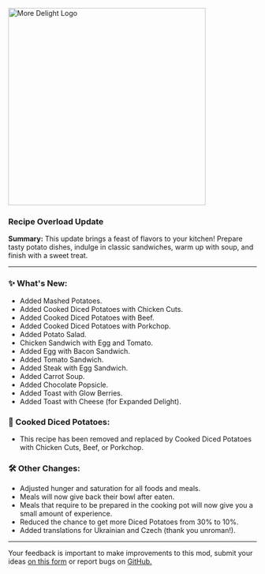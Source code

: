 <p align="left"><img src="https://cdn.modrinth.com/data/znHQQtuU/images/69377ff53f97891530ffc2e042c5c8f41693e1db.png" alt="More Delight Logo" width="400">

<h3>Recipe Overload Update</h3>
<p><b>Summary:</b> This update brings a feast of flavors to your kitchen! Prepare tasty potato dishes, indulge in classic sandwiches, warm up with soup, and finish with a sweet treat.</p>
<hr/>

<h3>✨ What's New:</h2>
<ul>
  <li>Added Mashed Potatoes.</li>
  <li>Added Cooked Diced Potatoes with Chicken Cuts.</li>
  <li>Added Cooked Diced Potatoes with Beef.</li>
  <li>Added Cooked Diced Potatoes with Porkchop.</li>
  <li>Added Potato Salad.</li>
  <li>Chicken Sandwich with Egg and Tomato.</li>
  <li>Added Egg with Bacon Sandwich.</li>
  <li>Added Tomato Sandwich.</li>
  <li>Added Steak with Egg Sandwich.</li>
  <li>Added Carrot Soup.</li>
  <li>Added Chocolate Popsicle.</li>
  <li>Added Toast with Glow Berries.</li>
  <li>Added Toast with Cheese (for Expanded Delight).</li>
</ul>

<h3>🥔 Cooked Diced Potatoes:</h3>
<ul>
  <li>This recipe has been removed and replaced by Cooked Diced Potatoes with Chicken Cuts, Beef, or Porkchop.</li>
</ul>

<h3>🛠️ Other Changes:</h3>
<ul>
  <li>Adjusted hunger and saturation for all foods and meals.</li>
  <li>Meals will now give back their bowl after eaten.</li>
  <li>Meals that require to be prepared in the cooking pot will now give you a small amount of experience.</li>
  <li>Reduced the chance to get more Diced Potatoes from 30% to 10%.</li>
  <li>Added translations for Ukrainian and Czech (thank you unroman!).</li>
</ul>
<hr/>

<p>Your feedback is important to make improvements to this mod, submit your ideas <a href="https://forms.gle/jFshSk3QeH6pqM9E6">on this form</a> or report bugs on <a href="https://github.com/axperty/moredelight-fabric/issues">GitHub.</a></p>
